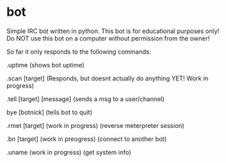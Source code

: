 # bot
Simple IRC bot written in python. This bot is for educational purposes only!
Do NOT use this bot on a computer without permission from the owner!


So far it only responds to the following commands:

.uptime (shows bot uptime)

.scan [target] (Responds, but doesnt actually do anything YET! Work in progress)

.tell [target] [message] (sends a msg to a user/channel)

bye [botnick] (tells bot to quit)

.rmet [target] (work in progress) (reverse meterpreter session)

.bn [target] (work in preogress) (connect to another bot)

.uname (work in progress) (get system info)

